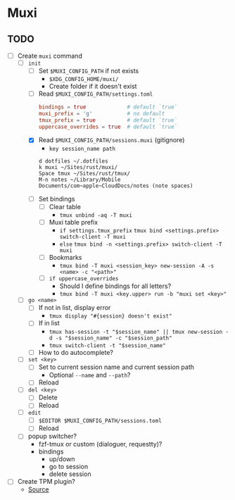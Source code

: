 # Muxi

## TODO

- [ ] Create `muxi` command
    - [ ] `init`
        - [ ] Set `$MUXI_CONFIG_PATH` if not exists
            - `$XDG_CONFIG_HOME/muxi/`
            - Create folder if it doesn't exist
        - [ ] Read `$MUXI_CONFIG_PATH/settings.toml`
            ```toml
            bindings = true             # default `true`
            muxi_prefix = 'g'           # no default
            tmux_prefix = true          # default `true`
            uppercase_overrides = true  # default `true`
            ```
        - [x] Read `$MUXI_CONFIG_PATH/sessions.muxi` (gitignore)
            - `key session_name path`
            ```
            d dotfiles ~/.dotfiles
            k muxi ~/Sites/rust/muxi/
            Space tmux ~/Sites/rust/tmux/
            M-n notes ~/Library/Mobile Documents/com~apple~CloudDocs/notes (note spaces)
            ```
        - [ ] Set bindings
            - [ ] Clear table
                - `tmux unbind -aq -T muxi`
            - [ ] Muxi table prefix
                - `if settings.tmux_prefix` `tmux bind <settings.prefix> switch-client -T muxi`
                - `else` `tmux bind -n <settings.prefix> switch-client -T muxi`
            - [ ] Bookmarks
                - `tmux bind -T muxi <session_key> new-session -A -s <name> -c "<path>"`
            - [ ] `if uppercase_overrides`
                - Should I define bindings for all letters?
                - `tmux bind -T muxi <key.upper> run -b "muxi set <key>"`
    - [ ] `go <name>`
        - [ ] If not in list, display error
            - `tmux display "#{session} doesn't exist"`
        - [ ] If in list
            - `tmux has-session -t "$session_name" || tmux new-session -d -s "$session_name" -c "$session_path"`
            - `tmux switch-client -t "$session_name"`
        - [ ] How to do autocomplete?
    - [ ] `set <key>`
        - [ ] Set <key> to current session name and current session path
            - Optional `--name` and `--path`?
        - [ ] Reload
    - [ ] `del <key>`
        - [ ] Delete <key>
        - [ ] Reload
    - [ ] `edit`
        - [ ] `$EDITOR $MUXI_CONFIG_PATH/sessions.toml`
        - [ ] Reload
    - [ ] popup switcher?
        - fzf-tmux or custom (dialoguer, requestty)?
        - bindings
            - up/down
            - go to session
            - delete session
- [ ] Create TPM plugin?
    - [Source](https://github.com/tmux-plugins/tpm/blob/master/docs/how_to_create_plugin.md)
